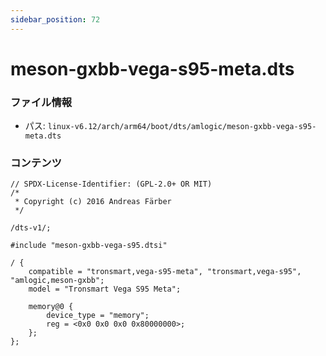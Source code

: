 ```yaml
---
sidebar_position: 72
---
```

# meson-gxbb-vega-s95-meta.dts

### ファイル情報

- パス: `linux-v6.12/arch/arm64/boot/dts/amlogic/meson-gxbb-vega-s95-meta.dts`

### コンテンツ

```dts
// SPDX-License-Identifier: (GPL-2.0+ OR MIT)
/*
 * Copyright (c) 2016 Andreas Färber
 */

/dts-v1/;

#include "meson-gxbb-vega-s95.dtsi"

/ {
	compatible = "tronsmart,vega-s95-meta", "tronsmart,vega-s95", "amlogic,meson-gxbb";
	model = "Tronsmart Vega S95 Meta";

	memory@0 {
		device_type = "memory";
		reg = <0x0 0x0 0x0 0x80000000>;
	};
};

```
